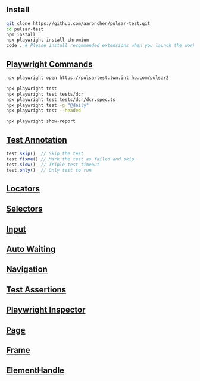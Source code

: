 ## Install

```bash
git clone https://github.com/aaronchen/pulsar-test.git
cd pulsar-test
npm install
npx playwright install chromium
code . # Please install recommended extensions when you launch the workspace 
```


## [Playwright Commands](https://playwright.dev/docs/test-cli)

```bash
npx playwright open https://pulsartest.twn.int.hp.com/pulsar2

npx playwright test
npx playwright test tests/dcr
npx playwright test tests/dcr/dcr.spec.ts
npx playwright test -g "@daily"
npx playwright test --headed

npx playwright show-report
```

## [Test Annotation](https://playwright.dev/docs/test-annotations)

```typescript
test.skip()  // Skip the test
test.fixme() // Mark the test as failed and skip
test.slow()  // Triple test timeout
test.only()  // Only test to run
```

## [Locators](https://playwright.dev/docs/locators)
## [Selectors](https://playwright.dev/docs/selectors#text-selector)
## [Input](https://playwright.dev/docs/input#keys-and-shortcuts)
## [Auto Waiting](https://playwright.dev/docs/actionability)
## [Navigation](https://playwright.dev/docs/navigations)
## [Test Assertions](https://playwright.dev/docs/test-assertions)

## [Playwright Inspector](https://playwright.dev/docs/inspector#open-playwright-inspector)

## [Page](https://playwright.dev/docs/api/class-page)
## [Frame](https://playwright.dev/docs/api/class-frame)
## [ElementHandle](https://playwright.dev/docs/api/class-elementhandle)
